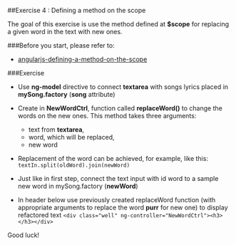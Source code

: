 ##Exercise 4 : Defining a method on the scope

The goal of this exercise is use the method defined at **$scope** for replacing a given word in the text with new ones.

###Before you start, please refer to:
* [angularjs-defining-a-method-on-the-scope](https://egghead.io/lessons/angularjs-defining-a-method-on-the-scope)


###Exercise
* Use **ng-model** directive  to connect  **textarea** with songs lyrics placed in **mySong.factory** (**song** attribute)
* Create in **NewWordCtrl**, function called **replaceWord()** to change the words on the new ones. This method takes three arguments:
  * text from **textarea**,
  * word, which will be replaced,
  * new word
  
* Replacement of the word can be achieved, for example, like this: 
``` textIn.split(oldWord).join(newWord) ``` 
* Just like in first step, connect the text input with id word to a sample new word in mySong.factory (**newWord**)
* In header below use previously created replaceWord function (with appropriate arguments to replace the word **purr** for new one) to display refactored text ```<div class="well" ng-controller="NewWordCtrl"><h3></h3></div>```

Good luck!
